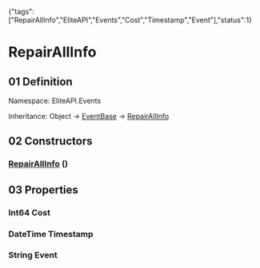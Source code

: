 {"tags":["RepairAllInfo","EliteAPI","Events","Cost","Timestamp","Event"],"status":1}

# RepairAllInfo

## 01 Definition

Namespace: <span class='code'>EliteAPI.Events</span>

Inheritance: <span class='code'>Object</span> → <span class='code'>[EventBase](../../EliteAPI/Events/EventBase.html)</span> → <span class='code'>[RepairAllInfo](../../EliteAPI/Events/RepairAllInfo.html)</span>

## 02 Constructors

### <span class='code'>[RepairAllInfo](../../EliteAPI/Events/RepairAllInfo.html)</span> ()

## 03 Properties

### <span class='code'>Int64</span> Cost

### <span class='code'>DateTime</span> Timestamp

### <span class='code'>String</span> Event

